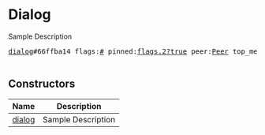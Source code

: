 # Dialog

Sample Description

<pre>
<a href="../constructor/dialog">dialog</a>#66ffba14 flags:<a href="../type/#.md">#</a> pinned:<a href="../type/flags.2?true.md">flags.2?true</a> peer:<a href="../type/Peer.md">Peer</a> top_message:<a href="../type/int.md">int</a> read_inbox_max_id:<a href="../type/int.md">int</a> read_outbox_max_id:<a href="../type/int.md">int</a> unread_count:<a href="../type/int.md">int</a> notify_settings:<a href="../type/PeerNotifySettings.md">PeerNotifySettings</a> pts:<a href="../type/flags.0?int.md">flags.0?int</a> draft:<a href="../type/flags.1?DraftMessage.md">flags.1?DraftMessage</a> = <a href="../type/Dialog.md">Dialog</a>;

</pre>

## Constructors

| Name | Description |
|------|-------------|
| [dialog](../constructor/dialog.md) | Sample Description |

